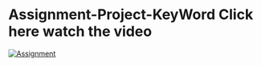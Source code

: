 # Assignment-Project-KeyWord Click here watch the video

[![Assignment](https://cdn.dribbble.com/users/1696785/screenshots/3941625/youtube-loading-animation.gif)](https://www.youtube.com/watch?v=GywyjzVDliY)





